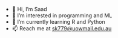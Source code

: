 - 👋 Hi, I’m Saad
- 👀 I’m interested in programming and ML
- 🌱 I’m currently learning R and Python
- 📫 Reach me at sk779@uowmail.edu.au

<!---
sk7799/sk7799 is a ✨ special ✨ repository because its `README.md` (this file) appears on your GitHub profile.
You can click the Preview link to take a look at your changes.
--->
